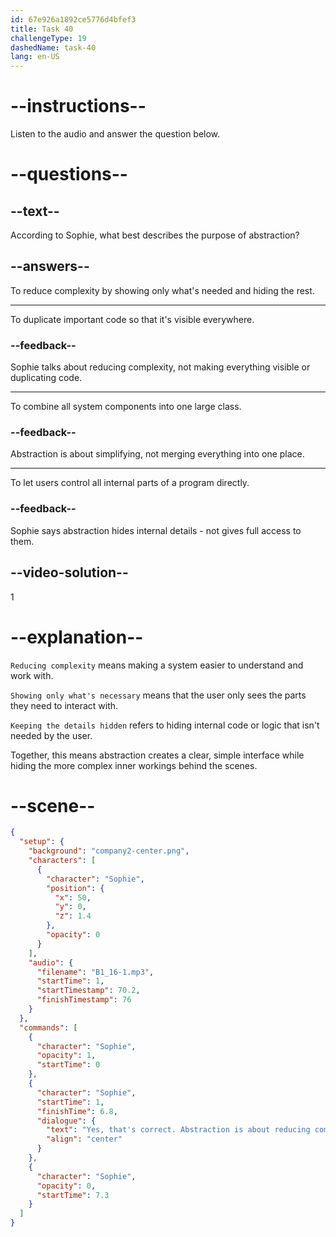 ```yaml
---
id: 67e926a1892ce5776d4bfef3
title: Task 40
challengeType: 19
dashedName: task-40
lang: en-US
---
```


<!-- (Audio) Sophie: Yes, that's correct. "Abstraction" is about reducing complexity by showing only what's necessary, keeping the details hidden. -->

# --instructions--

Listen to the audio and answer the question below.

# --questions--

## --text--

According to Sophie, what best describes the purpose of abstraction?

## --answers--

To reduce complexity by showing only what's needed and hiding the rest.

---

To duplicate important code so that it's visible everywhere.

### --feedback--

Sophie talks about reducing complexity, not making everything visible or duplicating code.

---

To combine all system components into one large class.

### --feedback--

Abstraction is about simplifying, not merging everything into one place.

---

To let users control all internal parts of a program directly.

### --feedback--

Sophie says abstraction hides internal details - not gives full access to them.

## --video-solution--

1

# --explanation--

`Reducing complexity` means making a system easier to understand and work with.
  
`Showing only what's necessary` means that the user only sees the parts they need to interact with.
  
`Keeping the details hidden` refers to hiding internal code or logic that isn't needed by the user.

Together, this means abstraction creates a clear, simple interface while hiding the more complex inner workings behind the scenes.

# --scene--

```json
{
  "setup": {
    "background": "company2-center.png",
    "characters": [
      {
        "character": "Sophie",
        "position": {
          "x": 50,
          "y": 0,
          "z": 1.4
        },
        "opacity": 0
      }
    ],
    "audio": {
      "filename": "B1_16-1.mp3",
      "startTime": 1,
      "startTimestamp": 70.2,
      "finishTimestamp": 76
    }
  },
  "commands": [
    {
      "character": "Sophie",
      "opacity": 1,
      "startTime": 0
    },
    {
      "character": "Sophie",
      "startTime": 1,
      "finishTime": 6.8,
      "dialogue": {
        "text": "Yes, that's correct. Abstraction is about reducing complexity by showing only what's necessary, keeping the details hidden.",
        "align": "center"
      }
    },
    {
      "character": "Sophie",
      "opacity": 0,
      "startTime": 7.3
    }
  ]
}
```
